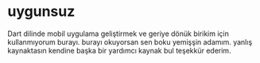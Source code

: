 # uygunsuz

Dart dilinde mobil uygulama geliştirmek ve geriye dönük birikim için kullanmıyorum burayı. 
burayı okuyorsan sen boku yemişşin adamım. yanlış kaynaktasın kendine başka bir yardımcı kaynak bul
teşekkür ederim.
